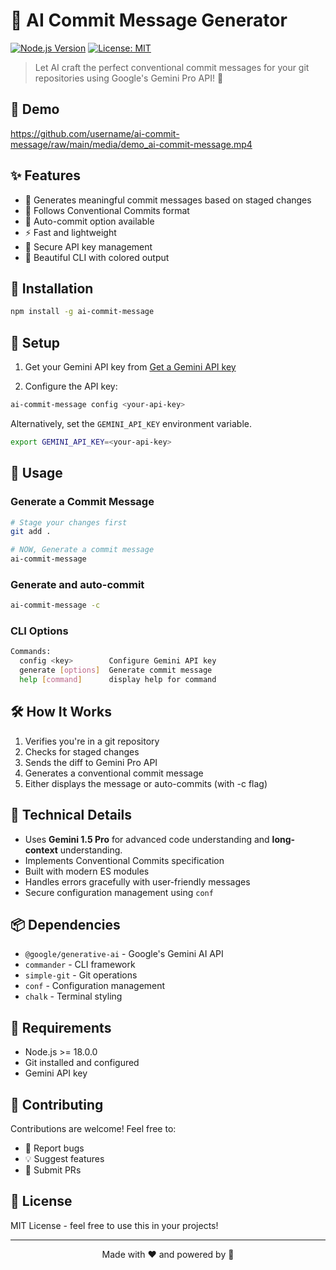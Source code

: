 # 🤖 AI Commit Message Generator

[![Node.js Version](https://img.shields.io/badge/node-%3E%3D18.0.0-brightgreen.svg)](https://nodejs.org/)
[![License: MIT](https://img.shields.io/badge/License-MIT-yellow.svg)](https://opensource.org/licenses/MIT)

> Let AI craft the perfect conventional commit messages for your git repositories using Google's Gemini Pro API! 🎯

## 🎥 Demo

https://github.com/username/ai-commit-message/raw/main/media/demo_ai-commit-message.mp4

## ✨ Features

- 🧠 Generates meaningful commit messages based on staged changes
- 🎯 Follows Conventional Commits format
- 🚀 Auto-commit option available
- ⚡ Fast and lightweight
- 🔐 Secure API key management
- 🎨 Beautiful CLI with colored output

## 🚀 Installation

```bash
npm install -g ai-commit-message
```

## 🔑 Setup

1. Get your Gemini API key from [Get a Gemini API key](https://makersuite.google.com/app/apikey)

2. Configure the API key:

```bash
ai-commit-message config <your-api-key>
```

Alternatively, set the `GEMINI_API_KEY` environment variable.

```bash
export GEMINI_API_KEY=<your-api-key>
```

## 💫 Usage

### Generate a Commit Message

```bash
# Stage your changes first
git add .

# NOW, Generate a commit message
ai-commit-message
```

### Generate and auto-commit

```bash
ai-commit-message -c
```

### CLI Options

```bash
Commands:
  config <key>        Configure Gemini API key
  generate [options]  Generate commit message
  help [command]      display help for command
```

## 🛠️ How It Works

1. Verifies you're in a git repository
2. Checks for staged changes
3. Sends the diff to Gemini Pro API
4. Generates a conventional commit message
5. Either displays the message or auto-commits (with -c flag)

## 🧩 Technical Details

- Uses **Gemini 1.5 Pro** for advanced code understanding and **long-context** understanding.
- Implements Conventional Commits specification
- Built with modern ES modules
- Handles errors gracefully with user-friendly messages
- Secure configuration management using `conf`

## 📦 Dependencies

- `@google/generative-ai` - Google's Gemini AI API
- `commander` - CLI framework
- `simple-git` - Git operations
- `conf` - Configuration management
- `chalk` - Terminal styling

## 🔧 Requirements

- Node.js >= 18.0.0
- Git installed and configured
- Gemini API key

## 🤝 Contributing

Contributions are welcome! Feel free to:

- 🐛 Report bugs
- 💡 Suggest features
- 🔧 Submit PRs

## 📝 License

MIT License - feel free to use this in your projects!

---

<p align="center">Made with ❤️ and powered by 🤖</p>
